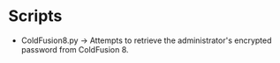 # Scripts

- ColdFusion8.py
  -> Attempts to retrieve the administrator's encrypted password from ColdFusion 8.
